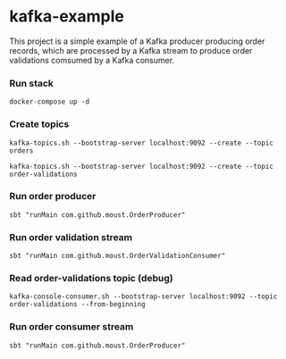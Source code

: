 kafka-example
=============

This project is a simple example of a Kafka producer producing order records, which are processed by a Kafka stream to produce order validations comsumed by a Kafka consumer.

### Run stack

```shell
docker-compose up -d
```

### Create topics

````shell
kafka-topics.sh --bootstrap-server localhost:9092 --create --topic orders

kafka-topics.sh --bootstrap-server localhost:9092 --create --topic order-validations
````

### Run order producer

````shell
sbt "runMain com.github.moust.OrderProducer"
````

### Run order validation stream

````shell
sbt "runMain com.github.moust.OrderValidationConsumer"
````

### Read order-validations topic (debug)

```shell
kafka-console-consumer.sh --bootstrap-server localhost:9092 --topic order-validations --from-beginning
```

### Run order consumer stream

````shell
sbt "runMain com.github.moust.OrderProducer"
````